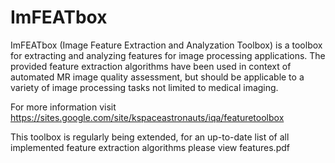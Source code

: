 # ImFEATbox

ImFEATbox (Image Feature Extraction and Analyzation Toolbox) is a toolbox for extracting and analyzing features for image processing applications. The provided feature extraction algorithms have been used in context of automated MR image quality assessment, but should be applicable to a variety of image processing tasks not limited to medical imaging.

For more information visit https://sites.google.com/site/kspaceastronauts/iqa/featuretoolbox

This toolbox is regularly being extended, for an up-to-date list of all implemented feature extraction algorithms please view features.pdf

